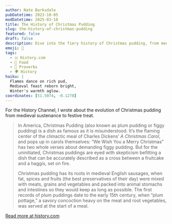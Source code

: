 ```yaml
---
author: Nate Barksdale
pubDatetime: 2023-10-05
modDatetime: 2025-03-18
title: The History of Christmas Pudding
slug: the-history-of-christmas-pudding
featured: false
draft: false
description: Dive into the fiery history of Christmas pudding, from medieval savories to Dickens' festive table centerpiece.
emoji: 🎄
tags:
  - 🇭 History.com
  - 🍗 Food
  - 🍲 Proverbs
  - 🌍 History
haiku: |
  Flames dance on rich pud,  
  Medieval feast reborn bright,  
  Winter's warmth aglow.
coordinates: [51.5074, -0.1278]
---
```


For the History Channel, I wrote about the evolution of Christmas pudding from medieval sustenance to festive treat.

> In America, Christmas Pudding (also known as plum pudding or figgy pudding) is a dish as famous as it is misunderstood. It’s the flaming center of the climactic meal of Charles Dickens’ _A Christmas Carol_, and pops up in carols themselves: “We Wish You a Merry Christmas” has two whole verses about demanding figgy pudding. But for the uninitiated, Christmas puddings are eyed with skepticism befitting a dish that can be accurately described as a cross between a fruitcake and a haggis, set on fire.
>
> Christmas pudding has its roots in medieval English sausages, when fat, spices and fruits (the best preservatives of their day) were mixed with meats, grains and vegetables and packed into animal stomachs and intestines so they would keep as long as possible. The first records of plum puddings date to the early 15th century, when “plum pottage,” a savory concoction heavy on the meat and root vegetables, was served at the start of a meal.

[Read more at history.com](https://www.history.com/news/the-holiday-history-of-christmas-pudding)
